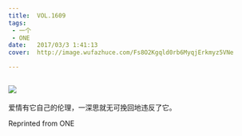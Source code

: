 ```yaml
---
title:	VOL.1609
tags:
 - 一个
 - ONE
date:	2017/03/3 1:41:13
cover:	http://image.wufazhuce.com/Fs8O2Kgqld0rb6MyqjErkmyz5VNe

---
```

![](http://image.wufazhuce.com/Fs8O2Kgqld0rb6MyqjErkmyz5VNe)
---

爱情有它自己的伦理，一深思就无可挽回地违反了它。
 
Reprinted from ONE
